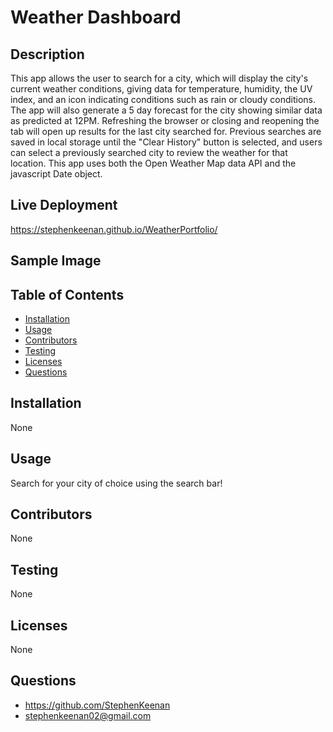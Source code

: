 # Weather Dashboard

  ## Description
  This app allows the user to search for a city, which will display the city's current weather conditions, giving data for temperature, humidity, the UV index, and an icon indicating conditions such as rain or cloudy conditions. The app will also generate a 5 day forecast for the city showing similar data as predicted at 12PM. Refreshing the browser or closing and reopening the tab will open up results for the last city searched for. Previous searches are saved in local storage until the "Clear History" button is selected, and users can select a previously searched city to review the weather for that location. This app uses both the Open Weather Map data API and the javascript Date object. 

  ## Live Deployment
  https://stephenkeenan.github.io/WeatherPortfolio/

  ## Sample Image

  
  ## Table of Contents
  * [Installation](#Installation)
  * [Usage](#Usage)
  * [Contributors](#Contribution)
  * [Testing](#Testing)
  * [Licenses](#Licenses)
  * [Questions](#Questions)

  ## Installation
  None

  ## Usage
  Search for your city of choice using the search bar!

  ## Contributors
  None

  ## Testing
  None

  ## Licenses
  None

  ## Questions
  * <https://github.com/StephenKeenan>
  * <stephenkeenan02@gmail.com>
